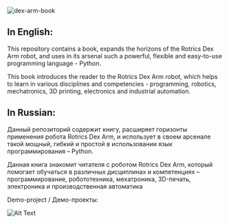 ![dex-arm-book](https://github.com/AndreM07/dex-arm/blob/main/pic/hexbot-2.png)
## In English:

This repository contains a book, expands the horizons of the Rotrics Dex Arm robot, and uses in its arsenal such a powerful, flexible and easy-to-use programming language - Python.

This book introduces the reader to the Rotrics Dex Arm robot, which helps to learn in various disciplines and competencies - programming, robotics, mechatronics, 3D printing, electronics and industrial automation. 


## In Russian:

Данный репозиторий содержит книгу, расширяет горизонты применения робота Rotrics Dex Arm, и использует в своем арсенале такой мощный, гибкий и простой в использовании язык программирования – Python.

Данная книга знакомит читателя с роботом Rotrics Dex Arm, который помогает обучаться в различных дисциплинах и компетенциях – программирование, робототехника, мехатроника, 3D-печать, электроника и производственная автоматика

Demo-project / Демо-проекты:

![Alt Text](https://media.giphy.com/media/vFKqnCdLPNOKc/giphy.gif)
